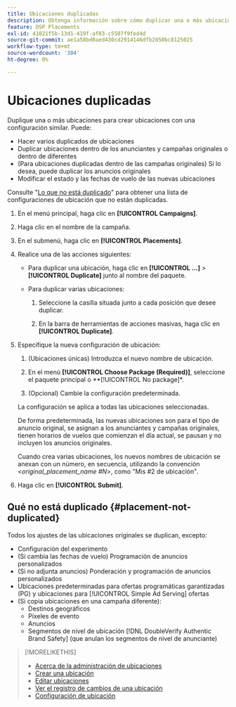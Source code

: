 ```yaml
---
title: Ubicaciones duplicadas
description: Obtenga información sobre cómo duplicar una o más ubicaciones.
feature: DSP Placements
exl-id: 41021f5b-13d1-419f-af03-c5507f9fed4d
source-git-commit: ae1a58bd0aed430cd2914146dfb2850bc8125025
workflow-type: tm+mt
source-wordcount: '304'
ht-degree: 0%

---
```


# Ubicaciones duplicadas

<!-- Some placements don't have this option. Clarify which placement types aren't eligible -- is it PG placements, or all placements using private inventory? And anything else? -->

Duplique una o más ubicaciones para crear ubicaciones con una configuración similar. Puede:

* Hacer varios duplicados de ubicaciones
* Duplicar ubicaciones dentro de los anunciantes y campañas originales o dentro de diferentes
* (Para ubicaciones duplicadas dentro de las campañas originales) Si lo desea, puede duplicar los anuncios originales
* Modificar el estado y las fechas de vuelo de las nuevas ubicaciones

Consulte &quot;[Lo que no está duplicado](#placement-not-duplicated)&quot; para obtener una lista de configuraciones de ubicación que no están duplicadas.

1. En el menú principal, haga clic en **[!UICONTROL Campaigns]**.

1. Haga clic en el nombre de la campaña.

1. En el submenú, haga clic en **[!UICONTROL Placements]**.

1. Realice una de las acciones siguientes:

   * Para duplicar una ubicación, haga clic en **[!UICONTROL ...]** > **[!UICONTROL Duplicate]** junto al nombre del paquete.

   * Para duplicar varias ubicaciones:

      1. Seleccione la casilla situada junto a cada posición que desee duplicar.

      1. En la barra de herramientas de acciones masivas, haga clic en **[!UICONTROL Duplicate]**.

1. Especifique la nueva configuración de ubicación:

   1. (Ubicaciones únicas) Introduzca el nuevo nombre de ubicación.

   1. En el menú **[!UICONTROL Choose Package (Required)]**, seleccione el paquete principal o **[!UICONTROL No package]*.

   1. (Opcional) Cambie la configuración predeterminada.

   La configuración se aplica a todas las ubicaciones seleccionadas.

   De forma predeterminada, las nuevas ubicaciones son para el tipo de anuncio original, se asignan a los anunciantes y campañas originales, tienen horarios de vuelos que comienzan el día actual, se pausan y no incluyen los anuncios originales.

   Cuando crea varias ubicaciones, los nuevos nombres de ubicación se anexan con un número, en secuencia, utilizando la convención &lt;*original_placement_name #N*>, como &quot;Mis #2 de ubicación&quot;.

1. Haga clic en **[!UICONTROL Submit]**.

## Qué no está duplicado {#placement-not-duplicated}

Todos los ajustes de las ubicaciones originales se duplican, excepto:

* Configuración del experimento
* (Si cambia las fechas de vuelo) Programación de anuncios personalizados
* (Si no adjunta anuncios) Ponderación y programación de anuncios personalizados
* Ubicaciones predeterminadas para ofertas programáticas garantizadas (PG) y ubicaciones para [!UICONTROL Simple Ad Serving] ofertas
* (Si copia ubicaciones en una campaña diferente):
   * Destinos geográficos
   * Píxeles de evento
   * Anuncios
   * Segmentos de nivel de ubicación [!DNL DoubleVerify Authentic Brand Safety] (que anulan los segmentos de nivel de anunciante)

>[!MORELIKETHIS]
>
>* [Acerca de la administración de ubicaciones](placement-about.md)
>* [Crear una ubicación](placement-create.md)
>* [Editar ubicaciones](placement-edit.md)
>* [Ver el registro de cambios de una ubicación](placement-change-log.md)
>* [Configuración de ubicación](placement-settings.md)
